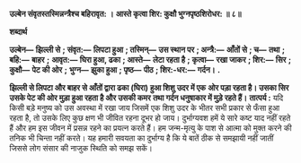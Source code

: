 **उल्बेन संवृतस्तस्मिन्नन्त्रैश्च बहिरावृत: ।** **आस्ते कृत्वा शिर: कुक्षौ भुग्नपृष्ठशिरोधर: ॥ ८॥** 

**शब्दार्थ** 

**उल्बेन—** **झिल्ली से** **; संवृत:—** **लिपटा हुआ** **; तस्मिन्—** **उस स्थान पर** **; अन्त्रै:—** **आँतों से** **; च—** **तथा** **; बहि:—** **बाहर** **;** **आवृत:—** **घिरा हुआ, ढका** **; आस्ते—** **लेटा रहता है** **; कृत्वा—** **रखा जाकर** **; शिर:—** **सिर** **; कुक्षौ—** **पेट की ओर** **;** **भुग्न—** **झुका हुआ** **; पृष्ठ—** **पीठ** **; शिर:-धर:—** **गर्दन।** **.** 

**झिल्ली से लिपटा और बाहर से आँतों द्वारा ढका (घिरा) हुआ शिशु उदर में एक** **ओर पड़ा रहता है। उसका सिर उसके पेट की ओर मुड़ा हुआ रहता है और उसकी कमर** **तथा गर्दन धनुषाकार में मुड़े रहते हैं।** **तात्पर्य :** यदि किसी बड़े मनुष्य को उस अवस्था में रखा जाय जिसमें एक शिशु उदर के भीतर सभी प्रकार से फँसा हुआ रहता है, तो उसके लिए कुछ क्षण भी जीवित रहना दूभर हो जाय। दुर्भाग्यवश हमें ये सारे कष्ट याद नहीं रहते हैं और हम इस जीवन में प्रसन्न रहने का प्रयत्न करते हैं। हम जन्म-मृत्यु के पाश से आत्मा को मुक्त करने की तनिक भी चिन्ता नहीं करते। यह हमारी सवयता का दुर्भाग्य है कि ये बातें ठीक से समझायी नहीं जातीं जिससे लोग संसार की नाजुक स्थिति को समझ सकें।  
